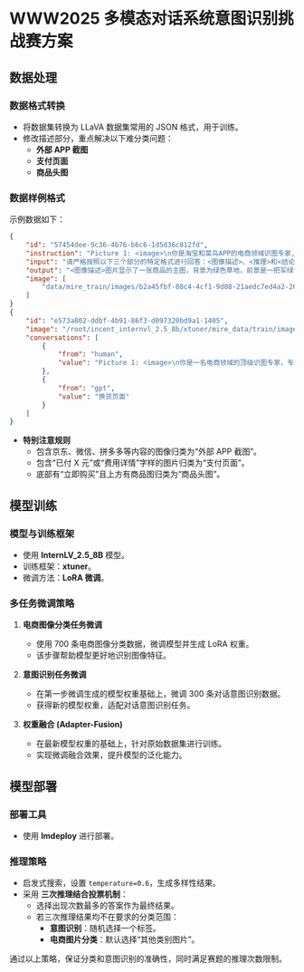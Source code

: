 
# WWW2025 多模态对话系统意图识别挑战赛方案

## 数据处理

### 数据格式转换
- 将数据集转换为 LLaVA 数据集常用的 JSON 格式，用于训练。
- 修改描述部分，重点解决以下难分类问题：
  - **外部 APP 截图**  
  - **支付页面**  
  - **商品头图**  

### 数据样例格式
示例数据如下：  
```json
{
    "id": "57454dee-9c36-4b76-b6c6-1d5d36c812fd",
    "instruction": "Picture 1: <image>\n你是淘宝和菜鸟APP的电商领域识图专家,可以理解消费者上传的软件截图或实物拍摄图。现在,请你对消费者上传的图片进行分类。以下是可以参考的分类标签: [...]",
    "input": "请严格按照以下三个部分的特定格式进行回答：<图像描述>、<推理>和<结论>。格式示例如下：\n\n<图像描述>[简要描述图像中与问题相关的关键信息和细节。]</图像描述>\n<推理>[解释分类的依据，请确保理由充分、清晰，并紧密结合问题或图片的相关细节。]</推理>\n<结论>[直接给出最终答案。]</结论>",
    "output": "<图像描述>图片显示了一张商品的主图，背景为绿色草地，前景是一把军绿色的折叠椅。图片上方有“工厂直销 性价比”的字样，下方有商品的详细信息，包括价格、优惠信息和发货信息。</图像描述>\n<推理>这张图片展示的是商品的主图，通常用于商品页面的顶部，以吸引消费者的注意力并提供商品的基本信息。图片中包含了商品的主要特点和价格信息，符合商品头图的特征。</推理>\n<结论>商品头图</结论>",
    "image": [
        "data/mire_train/images/b2a45fbf-08c4-4cf1-9d08-21aedc7ed4a2-268-0.jpg"
    ]
}
{
    "id": "e573a802-ddbf-4b91-86f3-d097320bd9a1-1405",
    "image": "/root/incent_internvl_2.5_8b/xtuner/mire_data/train/images/e573a802-ddbf-4b91-86f3-d097320bd9a1-1405-0.jpg",
    "conversations": [
        {
            "from": "human",
            "value": "Picture 1: <image>\n你是一名电商领域的顶级识图专家，专注于分类消费者上传的软件截图或实物拍摄图片。你的任务是基于图像内容进行精准分类。作为淘宝和菜鸟应用的资深专家，请特别注意以下规则：如果图像中包含京东、微信、拼多多、短信或手机系统相关内容，请分类为“外部APP截图”。如果图像中出现“已付X元”或“费用详情”等支付相关字样，即使包含“订单详情”，也应归类为“支付页面”。如果底部有“立即购买”且上方有商品图归“商品头图”。请根据用户上传的图片，对其进行场景分类。分类结果必须从以下列表中选择，并仅输出一个标签：[\"实物拍摄(含售后)\",\"商品分类选项\",\"商品头图\",\"商品详情页截图\",\"下单过程中出现异常（显示购买失败浮窗）\",\"订单详情页面\",\"支付页面\",\"评论区截图页面\",\"物流页面-物流列表页面\",\"物流页面-物流跟踪页面\",\"物流页面-物流异常页面\",\"退款页面\",\"退货页面\",\"换货页面\",\"购物车页面\",\"店铺页面\",\"活动页面\",\"优惠券领取页面\",\"账单/账户页面\",\"投诉举报页面\",\"平台介入页面\",\"外部APP截图\",\"其他类别图片\"]。"
        },
        {
            "from": "gpt",
            "value": "换货页面"
        }
    ]
}
```

- **特别注意规则**  
  - 包含京东、微信、拼多多等内容的图像归类为“外部 APP 截图”。  
  - 包含“已付 X 元”或“费用详情”字样的图片归类为“支付页面”。  
  - 底部有“立即购买”且上方有商品图归类为“商品头图”。

## 模型训练

### 模型与训练框架
- 使用 **InternLV_2.5_8B** 模型。
- 训练框架：**xtuner**。
- 微调方法：**LoRA 微调**。

### 多任务微调策略
1. **电商图像分类任务微调**  
   - 使用 700 条电商图像分类数据，微调模型并生成 LoRA 权重。
   - 该步骤帮助模型更好地识别图像特征。
   
2. **意图识别任务微调**  
   - 在第一步微调生成的模型权重基础上，微调 300 条对话意图识别数据。
   - 获得新的模型权重，适配对话意图识别任务。

3. **权重融合 (Adapter-Fusion)**  
   - 在最新模型权重的基础上，针对原始数据集进行训练。
   - 实现微调融合效果，提升模型的泛化能力。

## 模型部署

### 部署工具
- 使用 **lmdeploy** 进行部署。

### 推理策略
- 启发式搜索，设置 `temperature=0.6`，生成多样性结果。
- 采用 **三次推理结合投票机制**：
  - 选择出现次数最多的答案作为最终结果。
  - 若三次推理结果均不在要求的分类范围：
    - **意图识别**：随机选择一个标签。
    - **电商图片分类**：默认选择“其他类别图片”。

通过以上策略，保证分类和意图识别的准确性，同时满足赛题的推理次数限制。

